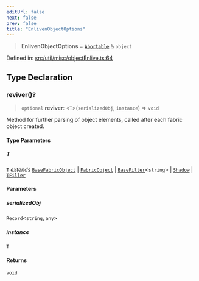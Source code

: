 ```yaml
---
editUrl: false
next: false
prev: false
title: "EnlivenObjectOptions"
---
```


> **EnlivenObjectOptions** = [`Abortable`](/api/type-aliases/abortable/) & `object`

Defined in: [src/util/misc/objectEnlive.ts:64](https://github.com/fabricjs/fabric.js/blob/fea1b29b7495d9634e300bd4bfa43de097745805/src/util/misc/objectEnlive.ts#L64)

## Type Declaration

### reviver()?

> `optional` **reviver**: \<`T`\>(`serializedObj`, `instance`) => `void`

Method for further parsing of object elements,
called after each fabric object created.

#### Type Parameters

##### T

`T` *extends* [`BaseFabricObject`](/api/classes/basefabricobject/) \| [`FabricObject`](/api/classes/fabricobject/) \| [`BaseFilter`](/api/fabric/namespaces/filters/classes/basefilter/)\<`string`\> \| [`Shadow`](/api/classes/shadow/) \| [`TFiller`](/api/type-aliases/tfiller/)

#### Parameters

##### serializedObj

`Record`\<`string`, `any`\>

##### instance

`T`

#### Returns

`void`
